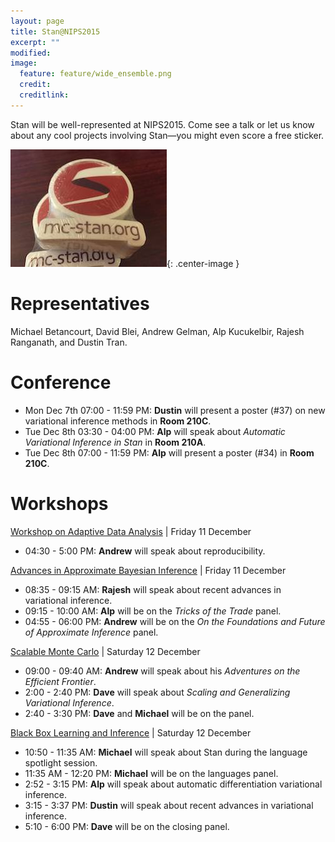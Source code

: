 ```yaml
---
layout: page
title: Stan@NIPS2015
excerpt: ""
modified:
image:
  feature: feature/wide_ensemble.png
  credit:
  creditlink:
---
```


Stan will be well-represented at NIPS2015.  Come see a talk
or let us know about any cool projects involving Stan—you might even score a free sticker.

![LogoSticker](/images/logo_stickers.jpg){: .center-image }


Representatives
============
Michael Betancourt, David Blei, Andrew Gelman, Alp Kucukelbir, Rajesh Ranganath, and Dustin Tran.


Conference
======

* Mon Dec 7th 07:00 - 11:59 PM: **Dustin** will present a poster (#37) on new variational inference methods in **Room 210C**.
* Tue Dec 8th 03:30 - 04:00 PM: **Alp** will speak about _Automatic Variational Inference in Stan_ in **Room 210A**.
* Tue Dec 8th 07:00 - 11:59 PM: **Alp** will present a poster (#34) in **Room 210C**.


Workshops
======

[Workshop on Adaptive Data Analysis](http://wadapt.org) |
Friday 11 December

* 04:30 - 5:00 PM: **Andrew** will speak about reproducibility.

[Advances in Approximate Bayesian Inference](http://approximateinference.org) |
Friday 11 December

* 08:35 - 09:15 AM: **Rajesh** will speak about recent advances in variational inference.
* 09:15 - 10:00 AM: **Alp** will be on the _Tricks of the Trade_ panel.
* 04:55 - 06:00 PM: **Andrew** will be on the _On the Foundations and Future of Approximate Inference_ panel.

[Scalable Monte Carlo](http://babaks.github.io/ScalableMonteCarlo/) |
Saturday 12 December

* 09:00 - 09:40 AM: **Andrew** will speak about his _Adventures on the Efficient Frontier_.
* 2:00 - 2:40 PM: **Dave** will speak about _Scaling and Generalizing Variational Inference_.
* 2:40 - 3:30 PM: **Dave** and **Michael** will be on the panel.

[Black Box Learning and Inference](http://www.blackboxworkshop.org) |
Saturday 12 December

* 10:50 - 11:35 AM: **Michael** will speak about Stan during the language spotlight session.
* 11:35 AM - 12:20 PM: **Michael** will be on the languages panel.
* 2:52 - 3:15 PM: **Alp** will speak about automatic differentiation variational inference.
* 3:15 - 3:37 PM: **Dustin** will speak about recent advances in variational inference.
* 5:10 - 6:00 PM: **Dave** will be on the closing panel.




















